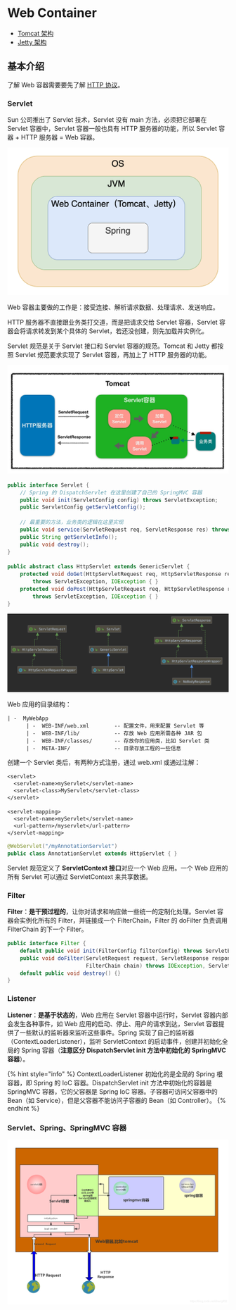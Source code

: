 # Web Container

* [Tomcat 架构](tomcat-architecture.md)
* [Jetty 架构](jetty-architecture.md)

## 基本介绍

了解 Web 容器需要要先了解 [HTTP 协议](../../computer-science/network-protocol/application-layer.md#http)。

### Servlet

Sun 公司推出了 Servlet 技术，Servlet 没有 main 方法，必须把它部署在 Servlet 容器中，Servlet 容器一般也具有 HTTP 服务器的功能，所以 Servlet 容器 + HTTP 服务器 = Web 容器。

![](../../.gitbook/assets/image%20%28134%29.png)

Web 容器主要做的工作是：接受连接、解析请求数据、处理请求、发送响应。

HTTP 服务器不直接跟业务类打交道，而是把请求交给 Servlet 容器，Servlet 容器会将请求转发到某个具体的 Servlet，若还没创建，则先加载并实例化。

Servlet 规范是关于 Servlet 接口和 Servlet 容器的规范。Tomcat 和 Jetty 都按照 Servlet 规范要求实现了 Servlet 容器，再加上了 HTTP 服务器的功能。

![](../../.gitbook/assets/image%20%28143%29.png)

```java
public interface Servlet {
    // Spring 的 DispatchServlet 在这里创建了自己的 SpringMVC 容器
    public void init(ServletConfig config) throws ServletException;
    public ServletConfig getServletConfig();
    
    // 最重要的方法，业务类的逻辑在这里实现
    public void service(ServletRequest req, ServletResponse res) throws ServletException, IOException;
    public String getServletInfo();
    public void destroy();
}

public abstract class HttpServlet extends GenericServlet {
    protected void doGet(HttpServletRequest req, HttpServletResponse resp)
        throws ServletException, IOException { }
    protected void doPost(HttpServletRequest req, HttpServletResponse resp)
        throws ServletException, IOException { }
}
```

![](../../.gitbook/assets/image%20%2840%29.png)

Web 应用的目录结构：

```text
| -  MyWebApp
      | -  WEB-INF/web.xml        -- 配置文件，用来配置 Servlet 等
      | -  WEB-INF/lib/           -- 存放 Web 应用所需各种 JAR 包
      | -  WEB-INF/classes/       -- 存放你的应用类，比如 Servlet 类
      | -  META-INF/              -- 目录存放工程的一些信息
```

创建一个 Servlet 类后，有两种方式注册，通过 web.xml 或通过注解：

```markup
<servlet>
  <servlet-name>myServlet</servlet-name>
  <servlet-class>MyServlet</servlet-class>
</servlet>

<servlet-mapping>
  <servlet-name>myServlet</servlet-name>
  <url-pattern>/myservlet</url-pattern>
</servlet-mapping>
```

```java
@WebServlet("/myAnnotationServlet")
public class AnnotationServlet extends HttpServlet { }  
```

Servlet 规范定义了 **ServletContext 接口**对应一个 Web 应用。一个 Web 应用的所有 Servlet 可以通过 ServletContext 来共享数据。

### Filter

**Filter**：**是干预过程的**，让你对请求和响应做一些统一的定制化处理。Servlet 容器会实例化所有的 Filter，并链接成一个 FilterChain，Filter 的 doFilter 负责调用 FilterChain 的下一个 Filter。

```java
public interface Filter {
    default public void init(FilterConfig filterConfig) throws ServletException {}
    public void doFilter(ServletRequest request, ServletResponse response,
                         FilterChain chain) throws IOException, ServletException;
    default public void destroy() {}
}
```

### **Listener**

**Listener**：**是基于状态的**，Web 应用在 Servlet 容器中运行时，Servlet 容器内部会发生各种事件，如 Web 应用的启动、停止、用户的请求到达，Servlet 容器提供了一些默认的监听器来监听这些事件。Spring 实现了自己的监听器（ContextLoaderListener），监听 ServletContext 的启动事件，创建并初始化全局的 Spring 容器（**注意区分 DispatchServlet init 方法中初始化的 SpringMVC 容器**）。

{% hint style="info" %}
ContextLoaderListener 初始化的是全局的 Spring 根容器，即 Spring 的 IoC 容器。DispatchServlet init 方法中初始化的容器是 SpringMVC 容器，它的父容器是 Spring IoC 容器。子容器可访问父容器中的 Bean（如 Service），但是父容器不能访问子容器的 Bean（如 Controller）。
{% endhint %}

### Servlet、Spring、SpringMVC 容器

![](../../.gitbook/assets/image%20%2821%29.png)

